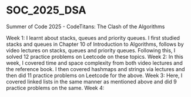# SOC_2025_DSA
Summer of Code 2025 - CodeTitans: The Clash of the Algorithms

Week 1: I learnt about stacks, queues and priority queues. I first studied stacks and queues in Chapter 10 of Introduction to Algorithms, follows by video lectures on stacks, queues and priority queues. Following this, I solved 12 practice problems on Leetcode on these topics.
Week 2: In this week, I covered time and space complexity from both video lectures and the reference book. I then covered hashmaps and strings via lectures and then did 11 practice problems on Leetcode for the above.
Week 3: Here, I covered linked lists in the same manner as mentioned above and did 9 practice problems on the same.
Week 4: 
